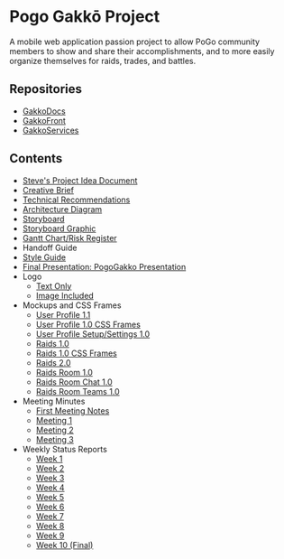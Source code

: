 # Pogo Gakkō Project

A mobile web application passion project to allow PoGo community members to show and share their accomplishments, and to more easily organize themselves for raids, trades, and battles.

## Repositories
- [GakkoDocs](https://github.com/TeamTomodachi/GakkoDocs)
- [GakkoFront](https://github.com/TeamTomodachi/GakkoFront)
- [GakkoServices](https://github.com/TeamTomodachi/GakkoServices)

## Contents
- [Steve's Project Idea Document](https://github.com/TeamTomodachi/GakkoDocs/blob/master/POGO%20Gakko%20-%20Project%20Idea%20Document.pdf)
- [Creative Brief](https://github.com/TeamTomodachi/GakkoDocs/blob/master/Project%20Documentation/Pogo%20Gakko%20Creative%20Brief.pdf)
- [Technical Recommendations](https://github.com/TeamTomodachi/GakkoDocs/blob/master/Project%20Documentation/Pogo%20Gakko%20Technical%20Recommendations.pdf)
- [Architecture Diagram](https://github.com/TeamTomodachi/GakkoDocs/blob/master/Development/Backend/Architecture/Backend%20Architecture.pdf)
- [Storyboard](https://github.com/TeamTomodachi/GakkoDocs/blob/master/Project%20Documentation/User%20Experience%20Path%20Storyboard.pdf)
- [Storyboard Graphic](https://github.com/TeamTomodachi/GakkoDocs/blob/master/Project%20Documentation/User%20Experience%20Path%20Storyboard%20Graphic.png)
- [Gantt Chart/Risk Register](https://github.com/TeamTomodachi/GakkoDocs/blob/master/Project%20Documentation/PoGo%20Gakko%20Gantt%20Chart%20and%20Risk%20Register.pdf)
- Handoff Guide
- [Style Guide](https://github.com/TeamTomodachi/GakkoDocs/blob/master/Project%20Documentation/PogoGakkoStyleGuide.pdf)
- [Final Presentation: PogoGakko Presentation](https://github.com/TeamTomodachi/GakkoDocs/blob/master/Presentations/PoGo%20Gakko%20Presentation.pdf)
- Logo
  - [Text Only](https://raw.githubusercontent.com/TeamTomodachi/GakkoDocs/master/Project%20Documentation/Graphics/logo_letters.png)
  - [Image Included](https://raw.githubusercontent.com/TeamTomodachi/GakkoDocs/master/Project%20Documentation/Graphics/logo_image.png)
- Mockups and CSS Frames
  - [User Profile 1.1](https://raw.githubusercontent.com/TeamTomodachi/GakkoDocs/master/Development/Frontend/Mockups%20and%20CSS%20Frames/prof_1.1.PNG)
  - [User Profile 1.0 CSS Frames](https://raw.githubusercontent.com/TeamTomodachi/GakkoDocs/master/Development/Frontend/Mockups%20and%20CSS%20Frames/prof_1.0_css.png)
  - [User Profile Setup/Settings 1.0](https://raw.githubusercontent.com/TeamTomodachi/GakkoDocs/master/Development/Frontend/Mockups%20and%20CSS%20Frames/profsettings_1.0.PNG)
  - [Raids 1.0](https://raw.githubusercontent.com/TeamTomodachi/GakkoDocs/master/Development/Frontend/Mockups%20and%20CSS%20Frames/raids_1.0.PNG)
  - [Raids 1.0 CSS Frames](https://raw.githubusercontent.com/TeamTomodachi/GakkoDocs/master/Development/Frontend/Mockups%20and%20CSS%20Frames/raids_1.0_css.png)
  - [Raids 2.0](https://raw.githubusercontent.com/TeamTomodachi/GakkoDocs/master/Development/Frontend/Mockups%20and%20CSS%20Frames/raids_2.0.PNG)
  - [Raids Room 1.0](https://raw.githubusercontent.com/TeamTomodachi/GakkoDocs/master/Development/Frontend/Mockups%20and%20CSS%20Frames/raidsroom_1.0.PNG)
  - [Raids Room Chat 1.0](https://raw.githubusercontent.com/TeamTomodachi/GakkoDocs/master/Development/Frontend/Mockups%20and%20CSS%20Frames/raidsroom_chat_1.0.PNG)
  - [Raids Room Teams 1.0](https://raw.githubusercontent.com/TeamTomodachi/GakkoDocs/master/Development/Frontend/Mockups%20and%20CSS%20Frames/raidsroom_teams_1.0.PNG)
- Meeting Minutes
  - [First Meeting Notes](https://github.com/TeamTomodachi/GakkoDocs/blob/master/Meeting%20Minutes/Pogo_Gakko_First_Meeting_Notes.pdf)
  - [Meeting 1](https://github.com/TeamTomodachi/GakkoDocs/blob/master/Meeting%20Minutes/POGO%20Gakko%20-%20Meeting%20Minutes%201.pdf)
  - [Meeting 2](https://github.com/TeamTomodachi/GakkoDocs/blob/master/Meeting%20Minutes/POGO%20Gakko%20-%20Meeting%20Minutes%202.pdf)
  - [Meeting 3](https://github.com/TeamTomodachi/GakkoDocs/blob/master/Meeting%20Minutes/POGO%20Gakko%20-%20Meeting%20Minutes%203.pdf)
- Weekly Status Reports
  - [Week 1](https://github.com/TeamTomodachi/GakkoDocs/blob/master/Weekly%20Status%20Reports/Team%20Tomodachi%20Status%20Report%20-%20week%201.pdf)
  - [Week 2](https://github.com/TeamTomodachi/GakkoDocs/blob/master/Weekly%20Status%20Reports/Team%20Tomodachi%20Status%20Report%20-%20week%202.pdf)
  - [Week 3](https://github.com/TeamTomodachi/GakkoDocs/blob/master/Weekly%20Status%20Reports/Team%20Tomodachi%20Status%20Report%20-%20week%203.pdf)
  - [Week 4](https://github.com/TeamTomodachi/GakkoDocs/blob/master/Weekly%20Status%20Reports/Team%20Tomodachi%20Status%20Report%20-%20week%204.pdf)
  - [Week 5](https://github.com/TeamTomodachi/GakkoDocs/blob/master/Weekly%20Status%20Reports/Team%20Tomodachi%20Status%20Report%20-%20week%205.pdf)
  - [Week 6](https://github.com/TeamTomodachi/GakkoDocs/blob/master/Weekly%20Status%20Reports/Team%20Tomodachi%20Status%20Report%20-%20week%206.pdf)
  - [Week 7](https://github.com/TeamTomodachi/GakkoDocs/blob/master/Weekly%20Status%20Reports/Team%20Tomodachi%20Status%20Report%20-%20week%207.pdf)
  - [Week 8](https://github.com/TeamTomodachi/GakkoDocs/blob/master/Weekly%20Status%20Reports/Team%20Tomodachi%20Status%20Report%20-%20week%208.pdf)
  - [Week 9](https://github.com/TeamTomodachi/GakkoDocs/blob/master/Weekly%20Status%20Reports/Team%20Tomodachi%20Status%20Report%20-%20week%209.pdf)
  - [Week 10 (Final)](https://github.com/TeamTomodachi/GakkoDocs/blob/master/Weekly%20Status%20Reports/Team%20Tomodachi%20Status%20Report%20-%20week%2010%20(final).pdf)

